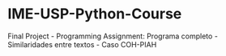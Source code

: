 # IME-USP-Python-Course
Final Project - Programming Assignment: Programa completo - Similaridades entre textos - Caso COH-PIAH
